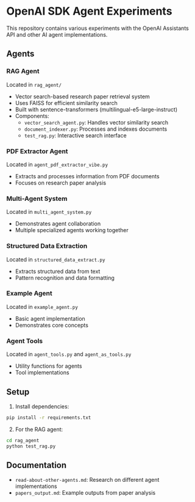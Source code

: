 # OpenAI SDK Agent Experiments

This repository contains various experiments with the OpenAI Assistants API and other AI agent implementations.

## Agents

### RAG Agent
Located in `rag_agent/`
- Vector search-based research paper retrieval system
- Uses FAISS for efficient similarity search
- Built with sentence-transformers (multilingual-e5-large-instruct)
- Components:
  - `vector_search_agent.py`: Handles vector similarity search
  - `document_indexer.py`: Processes and indexes documents
  - `test_rag.py`: Interactive search interface

### PDF Extractor Agent
Located in `agent_pdf_extractor_vibe.py`
- Extracts and processes information from PDF documents
- Focuses on research paper analysis

### Multi-Agent System
Located in `multi_agent_system.py`
- Demonstrates agent collaboration
- Multiple specialized agents working together

### Structured Data Extraction
Located in `structured_data_extract.py`
- Extracts structured data from text
- Pattern recognition and data formatting

### Example Agent
Located in `example_agent.py`
- Basic agent implementation
- Demonstrates core concepts

### Agent Tools
Located in `agent_tools.py` and `agent_as_tools.py`
- Utility functions for agents
- Tool implementations

## Setup

1. Install dependencies:
```bash
pip install -r requirements.txt
```

2. For the RAG agent:
```bash
cd rag_agent
python test_rag.py
```

## Documentation

- `read-about-other-agents.md`: Research on different agent implementations
- `papers_output.md`: Example outputs from paper analysis 